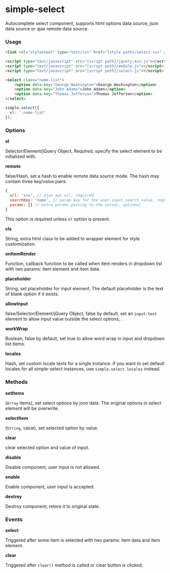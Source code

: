 simple-select
=============

Autocomplete select component, supports html options data source, json data source or ajax remote data source.

### Usage

```html
<link rel="stylesheet" type="text/css" href="[style path]/select.css" />

<script type="text/javascript" src="[script path]/jquery.min.js"></script>
<script type="text/javascript" src="[script path]/module.js"></script>
<script type="text/javascript" src="[script path]/select.js"></script>

<select class="name-list">
    <option data-key="George Washington">George Washington</option>
    <option data-key="John Adams">John Adams</option>
    <option data-key="Thomas Jefferson">Thomas Jefferson</option>
</select>
```

```js
simple.select({
  el: '.name-list'
});
```

### Options

__el__

Selector/Element/jQuery Object, Required, specify the select element to be initialized with.

__remote__

false/Hash, set a hash to enable remote data source mode. The hash may contain three key/value pairs:

```js
{
  url: 'xxx', // ajax api url, required
  searchKey: 'name', // param key for the user input search value, required
  params: {} // extra params passing to the server, optional
}
```

 This option is required unless `el` option is present.

__cls__

String, extra html class to be added to wrapper element for style customization.

__onItemRender__

Function, callback function to be called when item renders in dropdown list with two params: item element and item data.

__placeholder__

String, set placeholder for input element. The default placeholder is the text of blank option if it exists.

__allowInput__

false/Selector/Element/jQuery Object, false by default, set an `input:text` element to allow input value outside the select options, .

__workWrap__

Boolean, false by default, set true to allow word wrap in input and dropdown list items.

__locales__

Hash, set custom locale texts for a single instance. If you want to set default locales for all simple-select instances, use `simple.select.locales` instead.


### Methods

__setItems__

(`Array` items), set select options by json data. The original options in select element will be overwrite.

__selectItem__

(`String`, value), set selected option by value.

__clear__

clear selected option and value of input.

__disable__

Disable component, user input is not allowed.

__enable__

Enable component, user input is accepted.

__destroy__

Destroy component, retore it to original state.

### Events

__select__

Triggered after some item is selected with two params: item data and item element.

**clear**

Triggered after `clear()` method is called or clear button is clicked.
